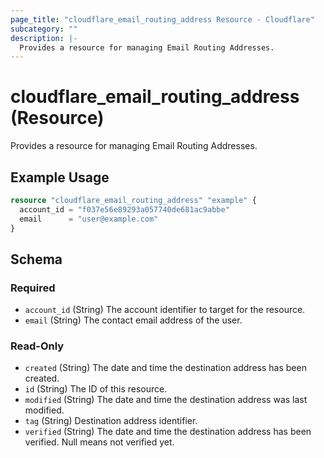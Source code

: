 ```yaml
---
page_title: "cloudflare_email_routing_address Resource - Cloudflare"
subcategory: ""
description: |-
  Provides a resource for managing Email Routing Addresses.
---
```


# cloudflare_email_routing_address (Resource)

Provides a resource for managing Email Routing Addresses.

## Example Usage

```terraform
resource "cloudflare_email_routing_address" "example" {
  account_id = "f037e56e89293a057740de681ac9abbe"
  email      = "user@example.com"
}
```
<!-- schema generated by tfplugindocs -->
## Schema

### Required

- `account_id` (String) The account identifier to target for the resource.
- `email` (String) The contact email address of the user.

### Read-Only

- `created` (String) The date and time the destination address has been created.
- `id` (String) The ID of this resource.
- `modified` (String) The date and time the destination address was last modified.
- `tag` (String) Destination address identifier.
- `verified` (String) The date and time the destination address has been verified. Null means not verified yet.


